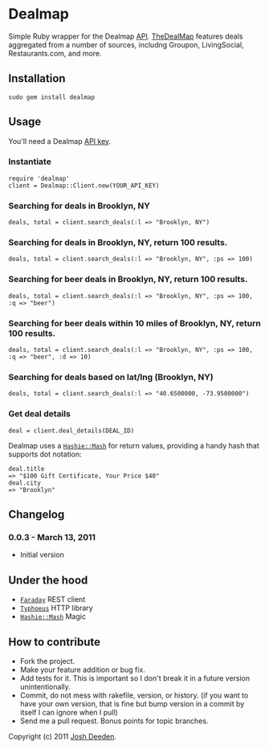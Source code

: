 # Dealmap

Simple Ruby wrapper for the Dealmap [API](http://www.thedealmap.com/api/). [TheDealMap](http://thedealmap.com) features deals aggregated from a number of sources, includng Groupon, LivingSocial, Restaurants.com, and more.


## Installation

    sudo gem install dealmap
    
## Usage

You'll need a Dealmap [API key](http://www.thedealmap.com/api/keys/).

### Instantiate
    require 'dealmap'
    client = Dealmap::Client.new(YOUR_API_KEY)
    
### Searching for deals in Brooklyn, NY
    deals, total = client.search_deals(:l => "Brooklyn, NY")

### Searching for deals in Brooklyn, NY, return 100 results.
    deals, total = client.search_deals(:l => "Brooklyn, NY", :ps => 100)

### Searching for beer deals in Brooklyn, NY, return 100 results.
    deals, total = client.search_deals(:l => "Brooklyn, NY", :ps => 100, :q => "beer")

### Searching for beer deals within 10 miles of  Brooklyn, NY, return 100 results.
    deals, total = client.search_deals(:l => "Brooklyn, NY", :ps => 100, :q => "beer", :d => 10)    

### Searching for deals based on lat/lng (Brooklyn, NY)
    deals, total = client.search_deals(:l => "40.6500000, -73.9500000")

### Get deal details
    deal = client.deal_details(DEAL_ID)    

Dealmap uses a [`Hashie::Mash`](https://github.com/intridea/hashie) for return values, providing a handy hash that supports dot notation:

    deal.title
    => "$100 Gift Certificate, Your Price $40"
    deal.city
    => "Brooklyn"
    
<a name="changelog"></a>
## Changelog

### 0.0.3 - March 13, 2011

* Initial version

## Under the hood
* [`Faraday`](https://github.com/technoweenie/faraday) REST client
* [`Typhoeus`](https://github.com/dbalatero/typhoeus) HTTP library
* [`Hashie::Mash`](http://github.com/intridea/hashie)  Magic

## How to contribute
 
* Fork the project.
* Make your feature addition or bug fix.
* Add tests for it. This is important so I don't break it in a
  future version unintentionally.
* Commit, do not mess with rakefile, version, or history.
  (if you want to have your own version, that is fine but bump version in a commit by itself I can ignore when I pull)
* Send me a pull request. Bonus points for topic branches.

Copyright (c) 2011 [Josh Deeden](http://twitter.com/jdeeden). 
